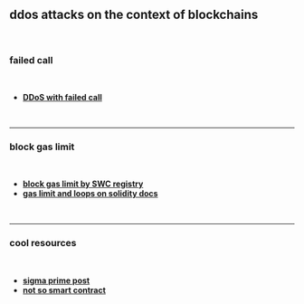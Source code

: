 ## ddos attacks on the context of blockchains

<br>

### failed call

<br>

* **[DDoS with failed call](https://swcregistry.io/docs/SWC-113)**

<br>

---

### block gas limit

<br>

* **[block gas limit by SWC registry](https://swcregistry.io/docs/SWC-128)**
* **[gas limit and loops on solidity docs](https://docs.soliditylang.org/en/latest/security-considerations.html#gas-limit-and-loops)**

<br>

---

### cool resources

<br>

* **[sigma prime post](https://blog.sigmaprime.io/solidity-security.html#dos)**
* **[not so smart contract](https://github.com/crytic/not-so-smart-contracts/tree/master/denial_of_service)**
